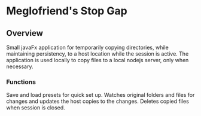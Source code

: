 # Meglofriend's Stop Gap

## Overview

Small javaFx application for temporarily copying directories, while maintaining persistency, to a host location while the session is active. The application is used locally to copy files to a local nodejs server, only when necessary.

### Functions

Save and load presets for quick set up.
Watches original folders and files for changes and updates the host copies to the changes.
Deletes copied files when session is closed.